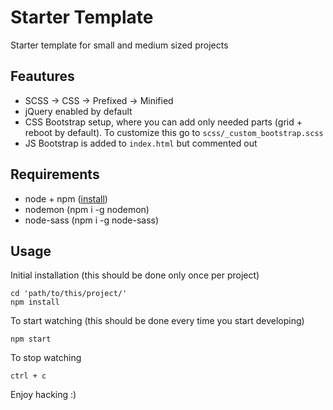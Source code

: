 # Starter Template

Starter template for small and medium sized projects

## Feautures

- SCSS -> CSS -> Prefixed -> Minified
- jQuery enabled by default
- CSS Bootstrap setup, where you can add only needed parts (grid + reboot by default). To customize this go to `scss/_custom_bootstrap.scss`
- JS Bootstrap is added to `index.html` but commented out

## Requirements

- node + npm ([install](https://nodejs.org/en/download/))
- nodemon (npm i -g nodemon)
- node-sass (npm i -g node-sass)

## Usage

Initial installation
(this should be done only once per project)

```
cd 'path/to/this/project/'
npm install
```

To start watching
(this should be done every time you start developing)

```
npm start
```

To stop watching

```
ctrl + c
```

Enjoy hacking :)

